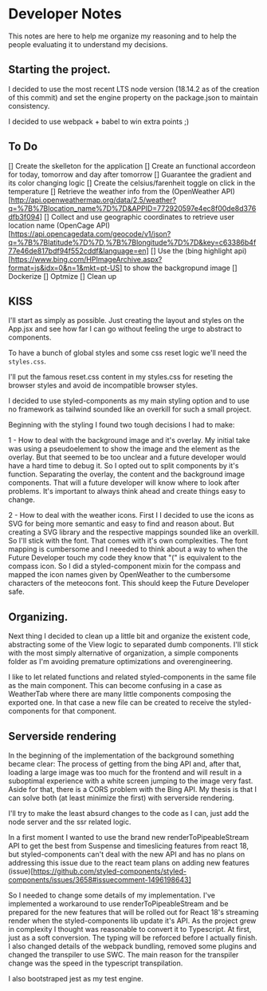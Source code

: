 # Developer Notes

This notes are here to help me organize my reasoning and to help the people evaluating it to understand my decisions.

## Starting the project.

I decided to use the most recent LTS node version (18.14.2 as of the creation of this commit) and set the engine property on the package.json to maintain consistency.

I decided to use webpack + babel to win extra points ;)

## To Do

[] Create the skelleton for the application
[] Create an functional accordeon for today, tomorrow and day after tomorrow
[] Guarantee the gradient and its color changing logic
[] Create the celsius/farenheit toggle on click in the temperature
[] Retrieve the weather info from the (OpenWeather API)[http://api.openweathermap.org/data/2.5/weather?q=%7B%7Blocation_name%7D%7D&APPID=772920597e4ec8f00de8d376dfb3f094]
[] Collect and use geographic coordinates to retrieve user location name (OpenCage API)[https://api.opencagedata.com/geocode/v1/json?q=%7B%7Blatitude%7D%7D,%7B%7Blongitude%7D%7D&key=c63386b4f77e46de817bdf94f552cddf&language=en]
[] Use the (bing highlight api)[https://www.bing.com/HPImageArchive.aspx?format=js&idx=0&n=1&mkt=pt-US] to show the backgropund image
[] Dockerize
[] Optmize
[] Clean up

## KISS

I'll start as simply as possible. Just creating the layout and styles on the App.jsx and see how far I can go without feeling the urge to abstract to components.

To have a bunch of global styles and some css reset logic we'll need the `styles.css`.

I'll put the famous reset.css content in my styles.css for reseting the browser styles and avoid de incompatible browser styles.

I decided to use styled-components as my main styling option and to use no framework as tailwind sounded like an overkill for such a small project.

Beginning with the styling I found two tough decisions I had to make:

1 - How to deal with the background image and it's overlay. My initial take was using a pseudoelement to show the image and the element as the overlay. But that seemed to be too unclear and a future developer would have a hard time to debug it. So I opted out to split components by it's function. Separating the overlay, the content and the background image components. That will a future developer will know where to look after problems. It's important to always think ahead and create things easy to change.

2 - How to deal with the weather icons. First I I decided to use the icons as SVG for being more semantic and easy to find and reason about. But creating a SVG library and the respective mappings sounded like an overkill. So I'll stick with the font. That comes with it's own complexities. The font mapping is cumbersome and I neeeded to think about a way to when the Future Developer touch my code they know that "(" is equivalent to the compass icon. So I did a styled-component mixin for the compass and mapped the icon names given by OpenWeather to the cumbersome characters of the meteocons font. This should keep the Future Developer safe.

## Organizing.

Next thing I decided to clean up a little bit and organize the existent code, abstracting some of the View logic to separated dumb components. I'll stick with the most simply alternative of organization, a simple components folder as I'm avoiding premature optimizations and overengineering.

I like to let related functions and related styled-components in the same file as the main component. This can become confusing in a case as WeatherTab where there are many little components composing the exported one. In that case a new file can be created to receive the styled-components for that component.

## Serverside rendering

In the beginning of the implementation of the background something became clear: The process of getting from the bing API and, after that, loading a large image was too much for the frontend and will result in a suboptimal experience with a white screen jumping to the image very fast.
Aside for that, there is a CORS problem with the Bing API. My thesis is that I can solve both (at least minimize the first) with serverside rendering.

I'll try to make the least absurd changes to the code as I can, just add the node server and the ssr related logic.

In a first moment I wanted to use the brand new renderToPipeableStream API to get the best from Suspense and timeslicing features from react 18, but styled-components can't deal with the new API and has no plans on addressing this issue due to the react team plans on adding new features (issue)[https://github.com/styled-components/styled-components/issues/3658#issuecomment-1496198643]

So I needed to change some details of my implementation. I've implemented a workaround to use renderToPipeableStream and be prepared for the new features that will be rolled out for React 18's streaming render when the styled-components lib update it's API. As the project grew in complexity I thought was reasonable to convert it to Typescript. At first, just as a soft conversion. The typing will be reforced before I actually finish. I also changed details of the webpack bundling, removed some plugins and changed the transpiler to use SWC. The main reason for the transpiler change was the speed in the typescript transpilation.

I also bootstraped jest as my test engine.
